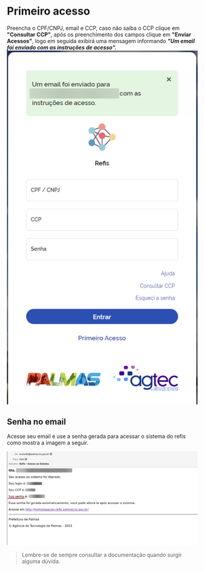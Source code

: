 # Primeiro acesso 
Preencha o CPF/CNPJ, email e CCP, caso não saiba o CCP clique em **"Consultar CCP"**, após os preenchimento dos 
campos clique em **"Enviar Acessos"**, logo em seguida exibirá uma mensagem informando ***"Um email foi enviado com 
as instruções de acesso".***
![Projetos Docker existentes na máquina](./images/primeiro_acesso.png)  

## Senha no email 
Acesse seu email e use a senha gerada para acessar o sistema do refis como mostra a imagem a seguir.

![Projetos Docker existentes na máquina](./images/senha_email.png)  

> Lembre-se de sempre consultar a documentação quando surgir alguma dúvida.
